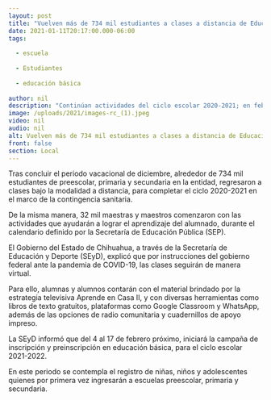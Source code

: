 ```yaml
---
layout: post
title: "Vuelven más de 734 mil estudiantes a clases a distancia de Educación Básica"
date: 2021-01-11T20:17:00.000-06:00
tags:
  
  - escuela
  
  - Estudiantes
  
  - educación básica
  
author: nil
description: "Continúan actividades del ciclo escolar 2020-2021; en febrero inician inscripciones para preescolar y primaria, así como preinscripción a secundaria"
image: /uploads/2021/images-rc_(1).jpeg
video: nil
audio: nil
alt: Vuelven más de 734 mil estudiantes a clases a distancia de Educación Básica
front: false
section: Local
---
```


Tras concluir el periodo vacacional de diciembre, alrededor de 734 mil estudiantes de preescolar, primaria y secundaria en la entidad, regresaron a clases bajo la modalidad a distancia, para completar el ciclo 2020-2021 en el marco de la contingencia sanitaria.

De la misma manera, 32 mil maestras y maestros comenzaron con las actividades que ayudarán a lograr el aprendizaje del alumnado, durante el calendario definido por la Secretaría de Educación Pública (SEP).

El Gobierno del Estado de Chihuahua, a través de la Secretaría de Educación y Deporte (SEyD), explicó que por instrucciones del gobierno federal ante la pandemia de COVID-19, las clases seguirán de manera virtual.


Para ello, alumnas y alumnos contarán con el material brindado por la estrategia televisiva Aprende en Casa II, y con diversas herramientas como libros de texto gratuitos, plataformas como Google Classroom y WhatsApp, además de las opciones de radio comunitaria y cuadernillos de apoyo impreso.

La SEyD informó que del 4 al 17 de febrero próximo, iniciará la campaña de inscripción y preinscripción en educación básica, para el ciclo escolar 2021-2022.

En este periodo se contempla el registro de niñas, niños y adolescentes quienes  por primera vez ingresarán a escuelas preescolar, primaria y secundaria.